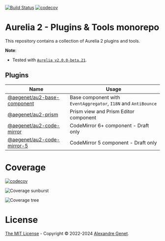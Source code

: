 [![Build Status](https://github.com/aegenet/au2/actions/workflows/ci.yml/badge.svg)](https://github.com/aegenet/au2/actions)
[![codecov](https://codecov.io/gh/aegenet/au2/branch/master/graph/badge.svg?token=DLR66JH77R)](https://codecov.io/gh/aegenet/au2)
<br />

# Aurelia 2 - Plugins & Tools monorepo

This repository contains a collection of Aurelia 2 plugins and tools.

**Note**:

- Tested with [`Aurelia v2.0.0-beta.21`](https://github.com/aurelia/aurelia/releases/tag/v2.0.0-beta.21).

## Plugins

| Name                                                                   | Usage                                                          |
| ---------------------------------------------------------------------- | -------------------------------------------------------------- |
| [@aegenet/au2-base-component](./packages/au2-base-component/README.md) | Base component with `EventAggregator`, `I18N` and `AntiBounce` |
| [@aegenet/au2-prism](./packages/au2-prism/README.md)                   | Prism view and Prism Editor component                          |
| [@aegenet/au2-code-mirror](./packages/au2-code-mirror/README.md)       | CodeMirror 6+ component - Draft only                            |
| [@aegenet/au2-code-mirror-5](./packages/au2-code-mirror-5/README.md)   | CodeMirror 5 component - Draft only                           |

<!-- ## Tools

| Name | Usage |
|--|--|
| [@aegenet/au2-static](./packages/au2-static/README.md) | Aurelia 2 SPA to Static Page - WIP |

-->

# Coverage

[![codecov](https://codecov.io/gh/aegenet/au2/branch/master/graph/badge.svg?token=DLR66JH77R)](https://codecov.io/gh/aegenet/au2)

![Coverage sunburst](https://codecov.io/gh/aegenet/au2/branch/master/graphs/sunburst.svg?token=DLR66JH77R)

![Coverage tree](https://codecov.io/gh/aegenet/au2/branch/master/graphs/tree.svg?token=DLR66JH77R)

# License

[The MIT License](LICENSE) - Copyright © 2022-2024 [Alexandre Genet](https://github.com/aegenet).
